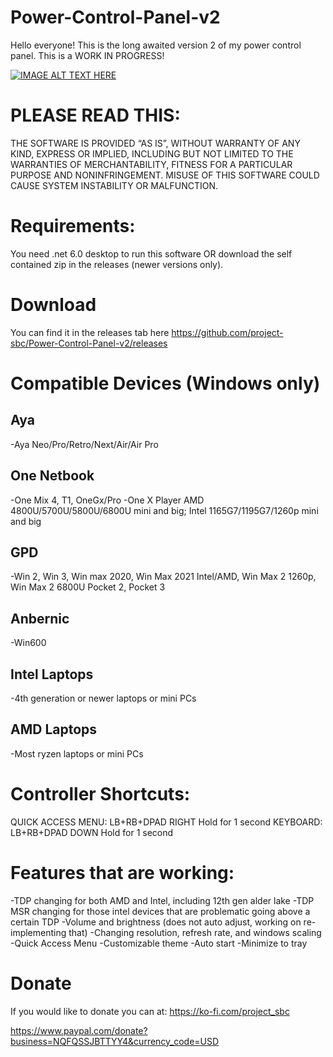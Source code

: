 # Power-Control-Panel-v2

Hello everyone! This is the long awaited version 2 of my power control panel. This is a WORK IN PROGRESS!

[![IMAGE ALT TEXT HERE](https://img.youtube.com/vi/LsCFg_GVnc0/0.jpg)](https://www.youtube.com/watch?v=LsCFg_GVnc0)



# PLEASE READ THIS:
THE SOFTWARE IS PROVIDED “AS IS”, WITHOUT WARRANTY OF ANY KIND, EXPRESS OR IMPLIED, INCLUDING BUT NOT LIMITED TO THE WARRANTIES OF MERCHANTABILITY, FITNESS FOR A PARTICULAR PURPOSE AND NONINFRINGEMENT. MISUSE OF THIS SOFTWARE COULD CAUSE SYSTEM INSTABILITY OR MALFUNCTION.

# Requirements:
You need .net 6.0 desktop to run this software OR download the self contained zip in the releases (newer versions only).

# Download
You can find it in the releases tab here https://github.com/project-sbc/Power-Control-Panel-v2/releases

# Compatible Devices (Windows only)
## Aya
-Aya Neo/Pro/Retro/Next/Air/Air Pro

## One Netbook
-One Mix 4, T1, OneGx/Pro
-One X Player AMD 4800U/5700U/5800U/6800U mini and big; Intel 1165G7/1195G7/1260p mini and big

## GPD
-Win 2, Win 3, Win max 2020, Win Max 2021 Intel/AMD, Win Max 2 1260p, Win Max 2 6800U Pocket 2, Pocket 3

## Anbernic
-Win600

## Intel Laptops
-4th generation or newer laptops or mini PCs

## AMD Laptops
-Most ryzen laptops or mini PCs

# Controller Shortcuts:
QUICK ACCESS MENU:   LB+RB+DPAD RIGHT  Hold for 1 second
KEYBOARD:   LB+RB+DPAD DOWN  Hold for 1 second


# Features that are working:
-TDP changing for both AMD and Intel, including 12th gen alder lake
-TDP MSR changing for those intel devices that are problematic going above a certain TDP
-Volume and brightness (does not auto adjust, working on re-implementing that)
-Changing resolution, refresh rate, and windows scaling
-Quick Access Menu
-Customizable theme
-Auto start
-Minimize to tray


# Donate
If you would like to donate you can at:
https://ko-fi.com/project_sbc

https://www.paypal.com/donate?business=NQFQSSJBTTYY4&currency_code=USD

